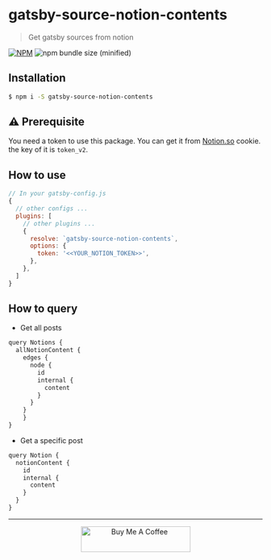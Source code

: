 # gatsby-source-notion-contents
> Get gatsby sources from notion

[![NPM](https://img.shields.io/npm/v/gatsby-source-notion-contents.svg?style=flat)](https://npmjs.org/package/gatsby-source-notion-contents)
![npm bundle size (minified)](https://img.shields.io/bundlephobia/min/gatsby-source-notion-contents.svg)

## Installation
```sh
$ npm i -S gatsby-source-notion-contents
```

## ⚠️ Prerequisite
You need a token to use this package.
You can get it from [Notion.so](https://www.notion.so/) cookie. the key of it is `token_v2`.

## How to use
```js
// In your gatsby-config.js
{
  // other configs ...
  plugins: [
    // other plugins ...
    {
      resolve: `gatsby-source-notion-contents`,
      options: {
        token: '<<YOUR_NOTION_TOKEN>>',
      },
    },
  ]
}
```

## How to query
- Get all posts

```js
query Notions {
  allNotionContent {
    edges {
      node {
        id
        internal {
          content
        }
      }
    }
	}
}
```

- Get a specific post

```js
query Notion {
  notionContent {
    id
    internal {
      content
    }
  }
}
```


---

<p align="center">
  <a href="https://www.buymeacoffee.com/dQ3sAxl" target="_blank">
    <img src="https://cdn.buymeacoffee.com/buttons/default-orange.png" alt="Buy Me A Coffee" width="217" height="51" />
  </a>
</p>
